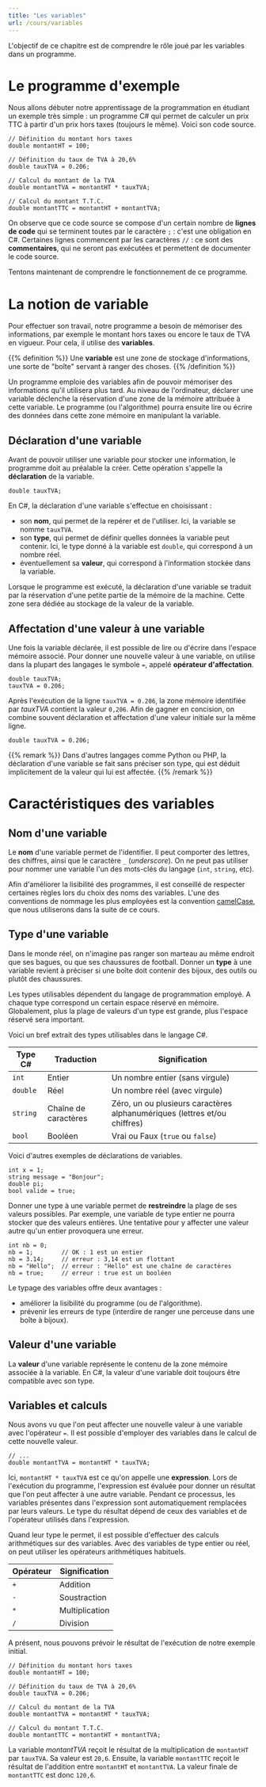 ```yaml
---
title: "Les variables"
url: /cours/variables
---
```


L'objectif de ce chapitre est de comprendre le rôle joué par les variables dans un programme.

# Le programme d'exemple

Nous allons débuter notre apprentissage de la programmation en étudiant un exemple très simple : un programme C# qui permet de calculer un prix TTC à partir d'un prix hors taxes (toujours le même). Voici son code source.

    // Définition du montant hors taxes
    double montantHT = 100;
    
    // Définition du taux de TVA à 20,6%
    double tauxTVA = 0.206;
    
    // Calcul du montant de la TVA
    double montantTVA = montantHT * tauxTVA;
    
    // Calcul du montant T.T.C.
    double montantTTC = montantHT + montantTVA;

On observe que ce code source se compose d'un certain nombre de **lignes de code** qui se terminent toutes par le caractère `;` : c'est une obligation en C#. Certaines lignes commencent par les caractères `//` : ce sont des **commentaires**, qui ne seront pas exécutées et permettent de documenter le code source.

Tentons maintenant de comprendre le fonctionnement de ce programme.

# La notion de variable

Pour effectuer son travail, notre programme a besoin de mémoriser des informations, par exemple le montant hors taxes ou encore le taux de TVA en vigueur. Pour cela, il utilise des **variables**.

{{% definition %}}
Une **variable** est une zone de stockage d'informations, une sorte de "boîte" servant à ranger des choses.
{{% /definition %}}

Un programme emploie des variables afin de pouvoir mémoriser des informations qu'il utilisera plus tard. Au niveau de l'ordinateur, déclarer une variable déclenche la réservation d'une zone de la mémoire attribuée à cette variable. Le programme (ou l'algorithme) pourra ensuite lire ou écrire des données dans cette zone mémoire en manipulant la variable.

## Déclaration d'une variable

Avant de pouvoir utiliser une variable pour stocker une information, le programme doit au préalable la créer. Cette opération s'appelle la **déclaration** de la variable.

    double tauxTVA;

En C#, la déclaration d'une variable s'effectue en choisissant :

* son **nom**, qui permet de la repérer et de l'utiliser. Ici, la variable se nomme `tauxTVA`.
* son **type**, qui permet de définir quelles données la variable peut contenir. Ici, le type donné à la variable est `double`, qui correspond à un nombre réel.
* éventuellement sa **valeur**, qui correspond à l'information stockée dans la variable.

Lorsque le programme est exécuté, la déclaration d'une variable se traduit par la réservation d'une petite partie de la mémoire de la machine. Cette zone sera dédiée au stockage de la valeur de la variable.

## Affectation d'une valeur à une variable

Une fois la variable déclarée, il est possible de lire ou d'écrire dans l'espace mémoire associé. Pour donner une nouvelle valeur à une variable, on utilise dans la plupart des langages le symbole `=`, appelé **opérateur d'affectation**.

    double tauxTVA;
    tauxTVA = 0.206;

Après l'exécution de la ligne `tauxTVA = 0.206`, la zone mémoire identifiée par *tauxTVA* contient la valeur `0,206`. Afin de gagner en concision, on combine souvent déclaration et affectation d'une valeur initiale sur la même ligne.

    double tauxTVA = 0.206;

{{% remark %}}
Dans d'autres langages comme Python ou PHP, la déclaration d'une variable se fait sans préciser son type, qui est déduit implicitement de la valeur qui lui est affectée.
{{% /remark %}}

# Caractéristiques des variables

## Nom d'une variable

Le **nom** d'une variable permet de l'identifier. Il peut comporter des lettres, des chiffres, ainsi que le caractère `_` (*underscore*). On ne peut pas utiliser pour nommer une variable l'un des mots-clés du langage (`int`, `string`, etc).

Afin d'améliorer la lisibilité des programmes, il est conseillé de respecter certaines règles lors du choix des noms des variables. L'une des conventions de nommage les plus employées est la convention [camelCase](http://fr.wikipedia.org/wiki/CamelCase), que nous utiliserons dans la suite de ce cours.

## Type d'une variable

Dans le monde réel, on n'imagine pas ranger son marteau au même endroit que ses bagues, ou que ses chaussures de football. Donner un **type** à une variable revient à préciser si une boîte doit contenir des bijoux, des outils ou plutôt des chaussures.

Les types utilisables dépendent du langage de programmation employé. A chaque type correspond un certain espace réservé en mémoire. Globalement, plus la plage de valeurs d'un type est grande, plus l'espace réservé sera important.

Voici un bref extrait des types utilisables dans le langage C#.

Type C# | Traduction | Signification
--------|------------|--------------
`int` | Entier | Un nombre entier (sans virgule)
`double` | Réel | Un nombre réel (avec virgule)
`string` | Chaîne de caractères | Zéro, un ou plusieurs caractères alphanumériques (lettres et/ou chiffres)
`bool` | Booléen | Vrai ou Faux (`true` ou `false`)

Voici d'autres exemples de déclarations de variables.

    int x = 1;
    string message = "Bonjour";
    double pi;
    bool valide = true;

Donner une type à une variable permet de **restreindre** la plage de ses valeurs possibles. Par exemple, une variable de type entier ne pourra stocker que des valeurs entières. Une tentative pour y affecter une valeur autre qu'un entier provoquera une erreur.

    int nb = 0;
    nb = 1;        // OK : 1 est un entier
    nb = 3.14;     // erreur : 3,14 est un flottant
    nb = "Hello";  // erreur : "Hello" est une chaîne de caractères
    nb = true;     // erreur : true est un booléen

Le typage des variables offre deux avantages :

* améliorer la lisibilité du programme (ou de l'algorithme).
* prévenir les erreurs de type (interdire de ranger une perceuse dans une boîte à bijoux).

## Valeur d'une variable

La **valeur** d'une variable représente le contenu de la zone mémoire associée à la variable. En C\#, la valeur d'une variable doit toujours être compatible avec son type.

## Variables et calculs

Nous avons vu que l'on peut affecter une nouvelle valeur à une variable avec l'opérateur `=`. Il est possible d'employer des variables dans le calcul de cette nouvelle valeur.

    // ...
    double montantTVA = montantHT * tauxTVA;    

Ici, `montantHT * tauxTVA` est ce qu'on appelle une **expression**. Lors de l'exécution du programme, l'expression est évaluée pour donner un résultat que l'on peut affecter à une autre variable. Pendant ce processus, les variables présentes dans l'expression sont automatiquement remplacées par leurs valeurs. Le type du résultat dépend de ceux des variables et de l'opérateur utilisés dans l'expression.

Quand leur type le permet, il est possible d'effectuer des calculs arithmétiques sur des variables. Avec des variables de type entier ou réel, on peut utiliser les opérateurs arithmétiques habituels.

Opérateur | Signification
----------|--------------
`+` | Addition
`-` | Soustraction
`*` | Multiplication
`/` | Division

A présent, nous pouvons prévoir le résultat de l'exécution de notre exemple initial.

    // Définition du montant hors taxes
    double montantHT = 100;
    
    // Définition du taux de TVA à 20,6%
    double tauxTVA = 0.206;
    
    // Calcul du montant de la TVA
    double montantTVA = montantHT * tauxTVA;
    
    // Calcul du montant T.T.C.
    double montantTTC = montantHT + montantTVA;

La variable *montantTVA* reçoit le résultat de la multiplication de `montantHT` par `tauxTVA`. Sa valeur est `20,6`. Ensuite, la variable `montantTTC` reçoit le résultat de l'addition entre `montantHT` et `montantTVA`. La valeur finale de `montantTTC` est donc `120,6`.

